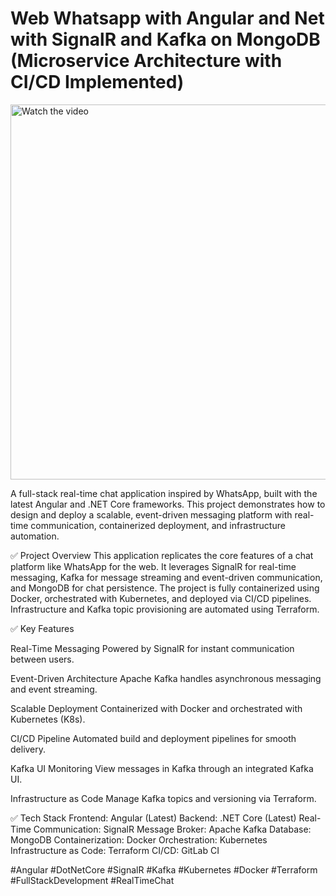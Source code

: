 # Web Whatsapp with Angular and Net with SignalR and Kafka on MongoDB (Microservice Architecture with CI/CD Implemented)

<a href="https://www.youtube.com/watch?v=_817yV6eOXU" target="_blank">
  <img src="https://img.youtube.com/vi/_817yV6eOXU/0.jpg" alt="Watch the video" width="600"/>
</a>

A full-stack real-time chat application inspired by WhatsApp, built with the latest Angular and .NET Core frameworks. This project demonstrates how to design and deploy a scalable, event-driven messaging platform with real-time communication, containerized deployment, and infrastructure automation.

✅ Project Overview
This application replicates the core features of a chat platform like WhatsApp for the web. It leverages SignalR for real-time messaging, Kafka for message streaming and event-driven communication, and MongoDB for chat persistence. The project is fully containerized using Docker, orchestrated with Kubernetes, and deployed via CI/CD pipelines. Infrastructure and Kafka topic provisioning are automated using Terraform.

✅ Key Features

Real-Time Messaging
Powered by SignalR for instant communication between users.

Event-Driven Architecture
Apache Kafka handles asynchronous messaging and event streaming.

Scalable Deployment
Containerized with Docker and orchestrated with Kubernetes (K8s).

CI/CD Pipeline
Automated build and deployment pipelines for smooth delivery.

Kafka UI Monitoring
View messages in Kafka through an integrated Kafka UI.

Infrastructure as Code
Manage Kafka topics and versioning via Terraform.

✅ Tech Stack
Frontend: Angular (Latest)
Backend: .NET Core (Latest)
Real-Time Communication: SignalR
Message Broker: Apache Kafka
Database: MongoDB
Containerization: Docker
Orchestration: Kubernetes
Infrastructure as Code: Terraform
CI/CD: GitLab CI


#Angular #DotNetCore #SignalR #Kafka #Kubernetes #Docker #Terraform #FullStackDevelopment #RealTimeChat
